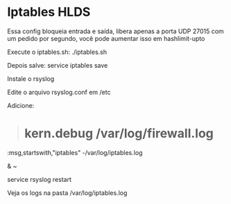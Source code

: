 # Iptables HLDS

Essa config bloqueia entrada e saída, libera apenas a porta UDP 27015 com um pedido por segundo, você pode aumentar isso em hashlimit-upto

Execute o iptables.sh: ./iptables.sh

Depois salve: service iptables save

Instale o rsyslog

Edite o arquivo rsyslog.conf em /etc

Adicione:

> # kern.debug                        /var/log/firewall.log

:msg,startswith,"iptables" -/var/log/iptables.log

& ~

service rsyslog restart

Veja os logs na pasta /var/log/iptables.log
